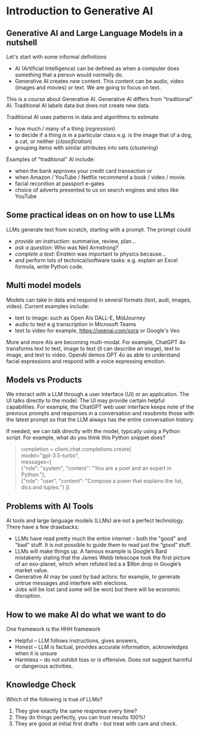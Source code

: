 # Introduction to Generative AI

## Generative AI and Large Language Models in a nutshell

Let's start with some informal definitions
* AI (Artificial Intelligence) can be defined as when a computer does something that a person would normally do.
* Generative AI creates _new_ content.  This content can be audio, video (images and movies) or text.  We are going to focus on text.

This is a course about Generative AI. Generative AI differs from "traditional" AI.  Traditional AI labels data but does not create new data. 

Traditional AI uses patterns in data and algorithms to estimate 
* how much / many  of a thing (_regression_) 
* to decide if a thing is in a particular class e.g. is the image that of a dog, a cat, or neither (_classification_)
* grouping items with similar attributes into sets (_clustering_)  

Examples of "traditional" AI include:
* when the bank approves your credit card transaction or 
* when Amazon / YouTube / Netflix recommend a book / video / movie.
* facial reconition at passport e-gates
* choice of adverts presented to us on search engines and sites like YouTube

## Some practical ideas on on how  to use LLMs
LLMs generate text from scratch, starting with a prompt. The prompt could
- _provide an instruction_: summarise, review, plan...
- _ask a question_: Who was Neil Armstrong?
- _complete a text_: Einstein was important to physics because...
- and perform lots of technical/software tasks: e.g. explain an Excel formula, write Python code.
 
## Multi model models
Models can take in data and respond in several formats (text, audi, images, video).  Current examples include:
* text to image: such as Open AIs DALL-E, MidJourney
* audio to text e.g transcription in Microsoft Teams
* text to video for example, https://openai.com/sora  or Google's Veo

More and more AIs are becoming multi-modal.  For example, ChatGPT 4o transforms text to text, image to text (it can describe an image), text to image, and text to video.   OpenAI demos GPT 4o as able to understand facial expressions and respond with a voice  expressing emotion.

## Models vs Products
We interact with a LLM through a user interface (UI) or an application.  The UI talks directly to the model.  The UI may provide certain helpful capabilities.  For example, the ChatGPT web user interface keeps note of the previous prompts and responses in a conversation and resubmits those with the latest prompt so that the LLM always has the entire conversation history.

If needed, we can talk directly with the model, typically using a Python script.  For example, what do you think this Python snippet does?

> completion = client.chat.completions.create(  
>    model="gpt-3.5-turbo",  
>    messages=[  
>      {"role": "system", "content": "You are a poet and an expert in Python."},  
>      {"role": "user", "content": "Compose a poem that explains the list, dics and tuples."} ])  

## Problems with AI Tools

AI tools and large language models (LLMs) are not a perfect technology.  There have a few drawbacks:
* LLMs have read pretty much the entire internet – both the "good" and "bad" stuff. It is not possible to guide them to read just the “good” stuff.
* LLMs will make things up.  A famous example is Google’s Bard mistakenly stating that the James Webb telescope took the first picture of an exo-planet, which when refuted led a a $9bn drop in Google’s market value.
* Generative AI may be used by bad actors: for example, to generate untrue messages and interfere with elections.
* Jobs will be lost (and some will be won) but there will be economic disruption.

## How to we make AI do what we want to do 

One framework is the HHH framework
-	Helpful – LLM follows instructions, gives answers,
-	Honest – LLM is factual, provides accurate information, acknowledges when it is unsure
-	Harmless – do not exhibit bias or is offensive.  Does not suggest harmful or dangerous activities.  

## Knowledge Check
Which of the following is true of LLMs?
1. They give exactly the same response every time?
2. They do things perfectly, you can trust results 100%!
3. They are good at initial first drafts - but treat with care and check.